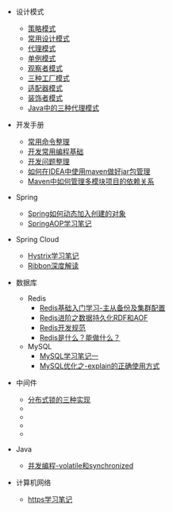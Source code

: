 - 设计模式
  - [策略模式](设计模式/设计模式学习笔记-策略模式)
  - [常用设计模式](设计模式/设计模式学习笔记-常用设计模式)
  - [代理模式](设计模式/设计模式学习笔记-代理模式)
  - [单例模式](设计模式/设计模式学习笔记-单例模式)
  - [观察者模式](设计模式/设计模式学习笔记-观察者模式)
  - [三种工厂模式](设计模式/设计模式学习笔记-三种工厂模式)
  - [适配器模式](设计模式/设计模式学习笔记-适配器模式)
  - [装饰者模式](设计模式/设计模式学习笔记-装饰者模式)
  - [Java中的三种代理模式](设计模式/设计模式学习笔记-Java中的三种代理模式)

- 开发手册
  - [常用命令整理](开发手册/常用命令整理)
  - [开发常用编程基础](开发手册/开发常用编程基础)
  - [开发问题整理](开发手册/开发问题整理)
  - [如何在IDEA中使用maven做好jar包管理](开发手册/如何在IDEA中使用maven做好jar包管理)
  - [Maven中如何管理多模块项目的依赖关系](开发手册/Maven中如何管理多模块项目的依赖关系)
  
- Spring
  - [Spring如何动态加入创建的对象](Spring/Spring如何动态加入创建的对象)
  - [SpringAOP学习笔记](Spring/SpringAOP学习笔记)


- Spring Cloud
  - [Hystrix学习笔记](SpringCloud/Hystrix学习笔记)
  - [Ribbon深度解读](SpringCloud/Ribbon深度解读)
- 数据库
  - Redis
    - [Redis基础入门学习-主从备份及集群配置](数据库/Redis/Redis基础入门学习-主从备份及集群配置)
    - [Redis进阶之数据持久化RDF和AOF](数据库/Redis/Redis进阶之数据持久化RDF和AOF)
    - [Redis开发规范](数据库/Redis/Redis开发规范)
    - [Redis是什么？能做什么？](数据库/Redis/Redis是什么？能做什么？)
  - MySQL
    - [MySQL学习笔记一](数据库/MySQL/MySQL学习笔记一)
    - [MySQL优化之-explain的正确使用方式](数据库/MySQL/MySQL优化之-explain的正确使用方式)
- 中间件
  - [分布式锁的三种实现](中间件/分布式锁的三种实现)
  - [](中间件/配置中心原型设计(一)之加载自定义配置)
  - [](中间件/配置中心原型设计(二)之如何启动时配置注入)
  - [](中间件/配置中心原型设计(三)之长轮询机制)
  - [](中间件/配置中心原型设计(四)之Value注解如何动态刷新)
- Java
  - [并发编程-volatile和synchronized](Java/并发编程-volatile和synchronized)
- 计算机网络

  - [https学习笔记](计算机网络/https学习笔记)